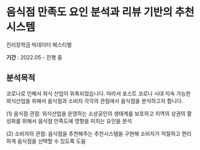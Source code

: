 # 음식점 만족도 요인 분석과 리뷰 기반의 추천시스템

진리장학금 빅데이터 페스티벌

**기간** : 2022.05 - 진행 중

## 분석목적

코로나로 인해서 외식 산업이 위축되었습니다. 따라서 포스트 코로나 시대 지속 가능한 외식산업을 위해서 음식점과 소비자 각각의 관점에서 음식점을 분석하고자 합니다.

(1) 음식점 관점: 외식산업을 운영하는 소상공인의 생태계를 보호하고 지역의 상권의 활성화를 위해서 음식점 만족도에 영향을 미치는 요인을 분석

(2) 소비자의 관점: 음식점을 추천해주는 추천시스템을 구현해 소비자가 적절하고 편리하게 음식점을 선택할 수 있도록 도움
